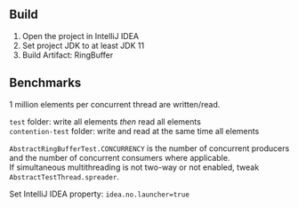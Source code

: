 ## Build

1. Open the project in IntelliJ IDEA
2. Set project JDK to at least JDK 11
3. Build Artifact: RingBuffer

## Benchmarks

1 million elements per concurrent thread are written/read.

`test` folder: write all elements _then_ read all elements  
`contention-test` folder: write and read at the same time all elements

`AbstractRingBufferTest.CONCURRENCY` is the number of concurrent producers and the number of concurrent consumers where applicable.  
If simultaneous multithreading is not two-way or not enabled, tweak `AbstractTestThread.spreader`.

Set IntelliJ IDEA property: `idea.no.launcher=true`